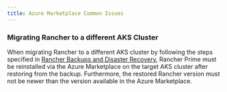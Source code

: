 ```yaml
---
title: Azure Marketplace Common Issues
---
```


### Migrating Rancher to a different AKS Cluster

When migrating Rancher to a different AKS cluster by following the steps specified in [Rancher Backups and Disaster Recovery](../../../pages-for-subheaders/backup-restore-and-disaster-recovery.md), Rancher Prime must be reinstalled via the Azure Marketplace on the target AKS cluster after restoring from the backup. Furthermore, the restored Rancher version must not be newer than the version available in the Azure Marketplace.
